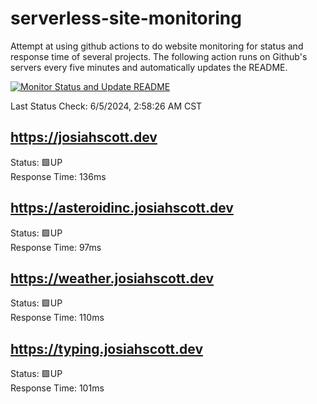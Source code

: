 # serverless-site-monitoring
Attempt at using github actions to do website monitoring for status and response time of several projects. The following action runs on Github's servers every five minutes and automatically updates the README.  

[![Monitor Status and Update README](https://github.com/JosiahSco/serverless-site-monitoring/actions/workflows/monitor.yaml/badge.svg)](https://github.com/JosiahSco/serverless-site-monitoring/actions/workflows/monitor.yaml)

Last Status Check: 6/5/2024, 2:58:26 AM CST

## https://josiahscott.dev
Status: 🟩UP  
Response Time: 136ms

## https://asteroidinc.josiahscott.dev
Status: 🟩UP  
Response Time: 97ms

## https://weather.josiahscott.dev
Status: 🟩UP  
Response Time: 110ms

## https://typing.josiahscott.dev
Status: 🟩UP  
Response Time: 101ms

